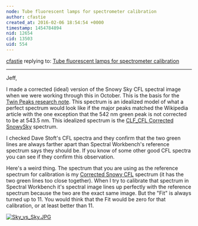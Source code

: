 ```yaml
---
node: Tube fluorescent lamps for spectrometer calibration
author: cfastie
created_at: 2016-02-06 18:54:54 +0000
timestamp: 1454784894
nid: 12654
cid: 13503
uid: 554
---
```




[cfastie](../profile/cfastie) replying to: [Tube fluorescent lamps for spectrometer calibration](../notes/warren/02-04-2016/tube-fluorescent-lamps-for-spectrometer-calibration)

----
Jeff, 

I made a corrected (ideal) version of the Snowy Sky CFL spectral image when we were working through this in October. This is the basis for the [Twin Peaks research note](https://publiclab.org/notes/cfastie/10-06-2015/twin-peaks-tb-or-hg). This spectrum is an idealized model of what a perfect spectrum would look like if the major peaks matched the Wikipedia article with the one exception that the 542 nm green peak is not corrected to be at 543.5 nm. This idealized spectrum is the [CLF_CFL Corrected SnowySky](https://spectralworkbench.org/spectrums/show2/58696) spectrum.

I checked Dave Stoft's CFL spectra and they confirm that the two green lines are always farther apart than Spectral Workbench's reference spectrum says they should be.  If you know of some other good CFL spectra you can see if they confirm this observation.

Here's a weird thing. The spectrum that you are using as the reference spectrum for calibration is my [Corrected Snowy CFL](https://spectralworkbench.org/spectrums/show2/58584) spectrum (it has the two green lines too close together). When I try to calibrate that spectrum in Spectral Workbench it's spectral image lines up perfectly with the reference spectrum because the two are the exact same image. But the "Fit" is always turned up to 11. You would think that the Fit would be zero for that calibration, or at least better than 11. 

[![Sky_vs_Sky.JPG](//i.publiclab.org/system/images/photos/000/014/117/large/Sky_vs_Sky.JPG)](//i.publiclab.org/system/images/photos/000/014/117/original/Sky_vs_Sky.JPG)

